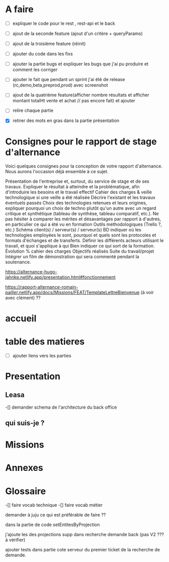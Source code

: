 # A faire

- [ ] expliquer le code pour le rest , rest-api et le back
- [ ] ajout de la seconde feature (ajout d'un critère + queryParams)
- [ ] ajout de la troisième feature (réinit)

- [ ] ajouter du code dans les fixs
- [ ] ajouter la partie bugs et expliquer les bugs que j'ai pu produire et comment les corriger
- [ ] ajouter le fait que pendant un sprint j'ai été de release (rc,demo,beta,preprod,prod) avec screenshot
- [ ] ajout de la quatrième feature(afficher nombre résultats et afficher montant totalHt vente et achat // pas encore fait) et ajouter 

- [ ] relire chaque partie
- [x] retirer des mots en gras dans la partie présentation

# Consignes pour le rapport de stage d'alternance

Voici quelques consignes pour la conception de votre rapport d'alternance. Nous aurons l'occasion déjà ensemble à ce sujet.

Présentation de l'entreprise et, surtout, du service de stage et de ses travaux.
Expliquer le résultat à atteindre et la problématique, afin d'introduire les besoins et le travail effectif
Cahier des charges & veille technologique si une veille a été réalisée
Décrire l'existant et les travaux éventuels passés
Choix des technologies retenues et leurs origines, expliquer pourquoi un choix de techno plutôt qu'un autre avec un regard critique et synthétique (tableau de synthèse, tableau comparatif, etc.). Ne pas hésiter à comparer les mérites et désavantages par rapport à d'autres, en particulier ce qui a été vu en formation
Outils méthodologiques (Trello ?, etc.)
Schéma client(s) / serveur(s) / serveur(s) BD indiquer où les technologies employées le sont, pourquoi et quels sont les protocoles et formats d'échanges et de transferts.
Définir les différents acteurs utilisant le travail, et quoi s'applique à qui
Bien indiquer ce qui sort de la formation.
Évolution % cahier des charges
Objectifs réalisés
Suite du travail/projet
Intégrer un film de démonstration qui sera commenté pendant la soutenance.

https://alternance-hugo-jahnke.netlify.app/presentation.html#fonctionnement

https://rapport-alternance-romain-pailler.netlify.app/docs/Missions/FEAT/TemplateLettreBienvenue
(à voir avec clément) ??

# accueil

# table des matieres

-[ ] ajouter liens vers les parties

# Presentation

## Leasa

-[] demander schema de l'architecture du back office 

## qui suis-je ?

##

# Missions 

# Annexes

# Glossaire

-[] faire vocab technique
-[] faire vocab métier

demander à juju ce qui est préférable de faire ??


dans la partie de code setEntitesByProjection

j'ajoute les des projections supp dans recherche demande back (pas V2 ??? à vérifier)



ajouter tests dans partie cote serveur du premier ticket de la recherche de demande.